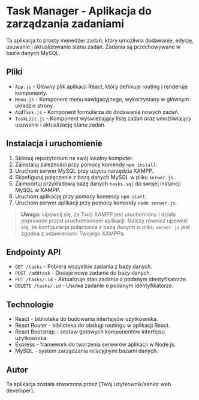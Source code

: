 # Task Manager - Aplikacja do zarządzania zadaniami

Ta aplikacja to prosty menedżer zadań, który umożliwia dodawanie, edycję, usuwanie i aktualizowanie stanu zadań. Zadania są przechowywane w bazie danych MySQL.

## Pliki

- `App.js` - Główny plik aplikacji React, który definiuje routing i renderuje komponenty.
- `Menu.js` - Komponent menu nawigacyjnego, wykorzystany w głównym układzie strony.
- `AddTask.js` - Komponent formularza do dodawania nowych zadań.
- `TaskList.js` - Komponent wyświetlający listę zadań oraz umożliwiający usuwanie i aktualizację stanu zadań.

## Instalacja i uruchomienie

1. Sklonuj repozytorium na swój lokalny komputer.
2. Zainstaluj zależności przy pomocy komendy `npm install`.
3. Uruchom serwer MySQL przy użyciu narzędzia XAMPP.
4. Skonfiguruj połączenie z bazą danych MySQL w pliku `serwer.js`.
5. Zaimportuj przykładową bazę danych `tasks.sql` do swojej instancji MySQL w XAMPP.
6. Uruchom aplikację przy pomocy komendy `npm start`.
7. Uruchom serwer aplikacji przy pomocy komendy `node serwer.js`.

> **Uwaga:** Upewnij się, że Twój XAMPP jest uruchomiony i działa poprawnie przed uruchomieniem aplikacji. Należy również upewnić się, że konfiguracja połączenia z bazą danych w pliku `serwer.js` jest zgodna z ustawieniami Twojego XAMPPa.

## Endpointy API

- `GET /tasks` - Pobiera wszystkie zadania z bazy danych.
- `POST /addtask` - Dodaje nowe zadanie do bazy danych.
- `PUT /tasks/:id` - Aktualizuje stan zadania o podanym identyfikatorze.
- `DELETE /tasks/:id` - Usuwa zadanie o podanym identyfikatorze.

## Technologie

- React - biblioteka do budowania interfejsów użytkownika.
- React Router - biblioteka do obsługi routingu w aplikacji React.
- React Bootstrap - zestaw gotowych komponentów interfejsu użytkownika.
- Express - framework do tworzenia serwerów aplikacji w Node.js.
- MySQL - system zarządzania relacyjnymi bazami danych.

## Autor

Ta aplikacja została stworzona przez [Twój użytkownik/senior web developer].
